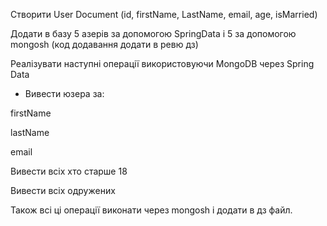 Створити User Document (id, firstName, LastName, email, age, isMarried)



Додати в базу 5 азерів за допомогою SpringData i 5 за допомогою mongosh (код додавання додати в ревю дз)



Реалізувати наступні операції використовуючи MongoDB через Spring Data

- Вивести юзера за:

firstName

lastName

email



Вивести всіх хто старше 18



Вивести всіх одружених



Також всі ці операції виконати через mongosh i додати в дз файл.
